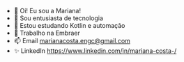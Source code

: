 - 👋 Oi! Eu sou a Mariana!
- 👀 Sou entusiasta de tecnologia
- 🌱 Estou estudando Kotlin e automação 
- 💞️ Trabalho na Embraer
- 📫 Email marianacosta.engc@gmail.com
- ✨ LinkedIn https://www.linkedin.com/in/mariana-costa-/

<!---
Mariana-da-Costa/Mariana-da-Costa is a ✨ special ✨ repository because its `README.md` (this file) appears on your GitHub profile.
You can click the Preview link to take a look at your changes.
--->
